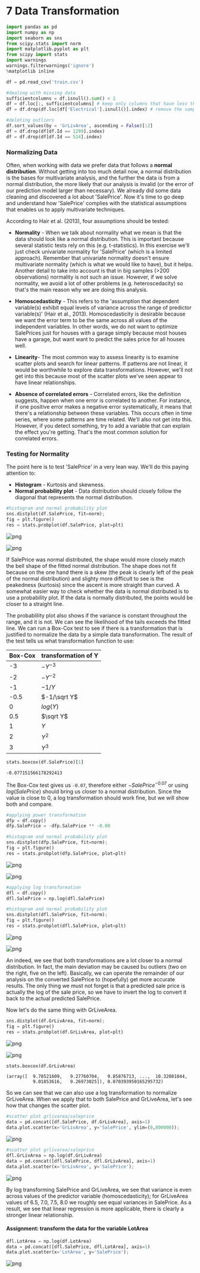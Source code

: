 
# 7 Data Transformation


```python
import pandas as pd
import numpy as np
import seaborn as sns
from scipy.stats import norm
import matplotlib.pyplot as plt
from scipy import stats
import warnings
warnings.filterwarnings('ignore')
%matplotlib inline
```


```python
df = pd.read_csv('train.csv')
```


```python
#dealing with missing data
sufficientcolumns = df.isnull().sum() < 2
df = df.loc[:, sufficientcolumns] # keep only columns that have less than 2 missing values
df = df.drop(df.loc[df['Electrical'].isnull()].index) # remove the sample that has a missing value for Electrical
```


```python
#deleting outliers
df.sort_values(by = 'GrLivArea', ascending = False)[:2]
df = df.drop(df[df.Id == 1299].index)
df = df.drop(df[df.Id == 524].index)
```

### Normalizing Data

Often, when working with data we prefer data that follows a **normal distribution**. Without getting into too much detail now, a normal distribution is the bases for multivariate analysis, and the further the data is from a normal distribution, the more likely that our analysis is invalid (or the error of our prediction model larger than necessary). We already did some data cleaning and discovered a lot about 'SalePrice'. Now it's time to go deep and understand how 'SalePrice' complies with the statistical assumptions that enables us to apply multivariate techniques.

According to Hair et al. (2013), four assumptions should be tested:

* <b>Normality</b> - When we talk about normality what we mean is that the data should look like a normal distribution. This is important because several statistic tests rely  on this (e.g. t-statistics). In this exercise we'll just check univariate normality for 'SalePrice' (which is a limited approach). Remember that univariate normality doesn't ensure multivariate normality (which is what we would like to have), but it helps. Another detail to take into account is that in big samples (>200 observations) normality is not such an issue. However, if we solve normality, we avoid a lot of other problems (e.g. heteroscedacity) so that's the main reason why we are doing this analysis.

* <b>Homoscedasticity</b> - This refers to the 'assumption that dependent variable(s) exhibit equal levels of variance across the range of predictor variable(s)' (Hair et al., 2013). Homoscedasticity is desirable because we want the error term to be the same across all values of the independent variables. In other words, we do not want to optimize SalePrices just for houses with a garage simply because most houses have a garage, but want want to predict the sales price for all houses well. 

* <b>Linearity</b>- The most common way to assess linearity is to examine scatter plots and search for linear patterns. If patterns are not linear, it would be worthwhile to explore data transformations. However, we'll not get into this because most of the scatter plots we've seen appear to have linear relationships.

* <b>Absence of correlated errors</b> - Correlated errors, like the definition suggests, happen when one error is correlated to another. For instance, if one positive error makes a negative error systematically, it means that there's a relationship between these variables. This occurs often in time series, where some patterns are time related. We'll also not get into this. However, if you detect something, try to add a variable that can explain the effect you're getting. That's the most common solution for correlated errors.

### Testing for Normality

The point here is to test 'SalePrice' in a very lean way. We'll do this paying attention to:

* <b>Histogram</b> - Kurtosis and skewness.
* <b>Normal probability plot</b> - Data distribution should closely follow the diagonal that represents the normal distribution.


```python
#histogram and normal probability plot
sns.distplot(df.SalePrice, fit=norm);
fig = plt.figure()
res = stats.probplot(df.SalePrice, plot=plt)
```


![png](output_9_0.png)



![png](output_9_1.png)


If SalePrice was normal distributed, the shape would more closely match the bell shape of the fitted normal distribution. The shape does not fit because on the one hand there is a skew (the peak is clearly left of the peak of the normal distribution) and slighty more difficult to see is the peakedness (kurtosis) since the ascent is more straight than curved. A somewhat easier way to check whether the data is normal distributed is to use a probability plot. If the data is normally distributed, the points would be closer to a straight line. 

The probablility plot also shows if the variance is constant throughout the range, and it is not. We can see the likelihood of the tails exceeds the fitted line. We can run a Box-Cox test to see if there is a transformation that is justified to normalize the data by a simple data transformation. The result of the test tells us what transformation function to use:

| Box-Cox | transformation of Y |
| -- | -- |
| -3 | $-Y^{-3}$ |
| -2 | $-Y^{-2}$ |
| -1 | $-1/Y$ |
| -0.5 | $-1/\sqrt Y$ |
| 0 | $log(Y)$ |
| 0.5 | $\sqrt Y$ |
| 1 | $Y$ |
| 2 | $Y^2$ |
| 3 | $Y^3$ |


```python
stats.boxcox(df.SalePrice)[1]
```




    -0.077151566178292413



The Box-Cox test gives us `-0.07`, therefore either $-SalePrice^{-0.07}$ or using $log(SalePrice)$ should bring us closer to a normal distribution. Since the value is close to 0, a log transformation should work fine, but we will show both and compare.


```python
#applying power transformation
dfp = df.copy()
dfp.SalePrice = -dfp.SalePrice ** -0.08
```


```python
#histogram and normal probability plot
sns.distplot(dfp.SalePrice, fit=norm);
fig = plt.figure()
res = stats.probplot(dfp.SalePrice, plot=plt)
```


![png](output_14_0.png)



![png](output_14_1.png)



```python
#applying log transformation
dfl = df.copy()
dfl.SalePrice = np.log(dfl.SalePrice)
```


```python
#histogram and normal probability plot
sns.distplot(dfl.SalePrice, fit=norm);
fig = plt.figure()
res = stats.probplot(dfl.SalePrice, plot=plt)
```


![png](output_16_0.png)



![png](output_16_1.png)


An indeed, we see that both transformations are a lot closer to a normal distribution. In fact, the main deviation may be caused bu outliers (two on the right, five on the left). Basically, we can operate the remainder of our analysis on the converted SalePrice to (hopefully) get more accurate results. The only thing we must not forget is that a predicted sale price is actually the log of the sale price, so we have to invert the log to convert it back to the actual predicted SalePrice.

Now let's do the same thing with GrLiveArea.


```python
sns.distplot(df.GrLivArea, fit=norm);
fig = plt.figure()
res = stats.probplot(df.GrLivArea, plot=plt)
```


![png](output_19_0.png)



![png](output_19_1.png)



```python
stats.boxcox(df.GrLivArea)
```




    (array([  9.78521609,   9.27760704,   9.85876713, ...,  10.32081844,
              9.01853616,   9.26973025]), 0.070393950165295732)



So we can see that we can also use a log transformation to normalize GrLiveArea. When we apply that to both SalePrice and GrLiveArea, let's see how that changes the scatter plot.


```python
#scatter plot grlivarea/saleprice
data = pd.concat([df.SalePrice, df.GrLivArea], axis=1)
data.plot.scatter(x='GrLivArea', y='SalePrice', ylim=(0,800000));
```


![png](output_22_0.png)



```python
#scatter plot grlivarea/saleprice
dfl.GrLivArea = np.log(df.GrLivArea)
data = pd.concat([dfl.SalePrice, dfl.GrLivArea], axis=1)
data.plot.scatter(x='GrLivArea', y='SalePrice');
```


![png](output_23_0.png)


By log transforming SalePrice and GrLiveArea, we see that variance is even across values of the predictor variable (homoscedasticity); for GrLiveArea values of 6.5, 7.0, 7.5, 8.0 we roughly see equal variances in SalePrice. As a result, we see that linear regression is more applicable, there is clearly a stronger linear relationship.

#### Assignment: transform the data for the variable LotArea


```python
dfl.LotArea = np.log(df.LotArea)
data = pd.concat([dfl.SalePrice, dfl.LotArea], axis=1)
data.plot.scatter(x='LotArea', y='SalePrice');
```


![png](output_26_0.png)



```python

```
